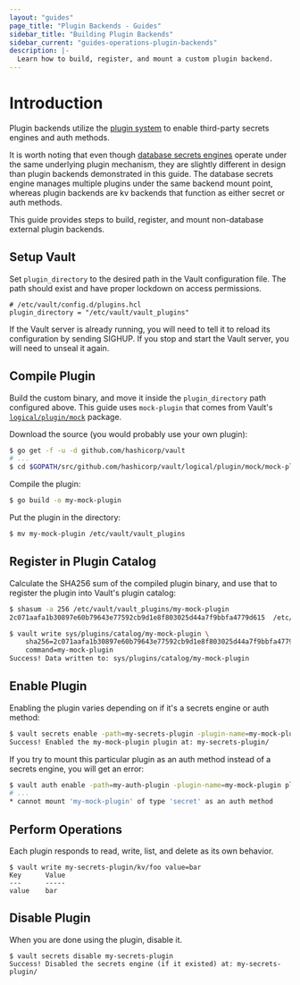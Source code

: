 ```yaml
---
layout: "guides"
page_title: "Plugin Backends - Guides"
sidebar_title: "Building Plugin Backends"
sidebar_current: "guides-operations-plugin-backends"
description: |-
  Learn how to build, register, and mount a custom plugin backend.
---
```


# Introduction

Plugin backends utilize the [plugin system][plugin-system] to enable third-party
secrets engines and auth methods.

It is worth noting that even though [database secrets engines][database-backend]
operate under the same underlying plugin mechanism, they are slightly different
in design than plugin backends demonstrated in this guide. The database secrets
engine manages multiple plugins under the same backend mount point, whereas
plugin backends are kv backends that function as either secret or auth methods.

This guide provides steps to build, register, and mount non-database external
plugin backends.

## Setup Vault

Set `plugin_directory` to the desired path in the Vault configuration file.
The path should exist and have proper lockdown on access permissions.

```hcl
# /etc/vault/config.d/plugins.hcl
plugin_directory = "/etc/vault/vault_plugins"
```

If the Vault server is already running, you will need to tell it to reload its
configuration by sending SIGHUP. If you stop and start the Vault server, you
will need to unseal it again.

## Compile Plugin

Build the custom binary, and move it inside the `plugin_directory` path
configured above. This guide uses `mock-plugin` that comes from Vault's
[`logical/plugin/mock`](https://github.com/hashicorp/vault/tree/master/logical/plugin/mock/mock-plugin) package.

Download the source (you would probably use your own plugin):

```sh
$ go get -f -u -d github.com/hashicorp/vault
# ...
$ cd $GOPATH/src/github.com/hashicorp/vault/logical/plugin/mock/mock-plugin
```

Compile the plugin:

```sh
$ go build -o my-mock-plugin
```

Put the plugin in the directory:

```sh
$ mv my-mock-plugin /etc/vault/vault_plugins
```

## Register in Plugin Catalog

Calculate the SHA256 sum of the compiled plugin binary, and use that to register
the plugin into Vault's plugin catalog:

```sh
$ shasum -a 256 /etc/vault/vault_plugins/my-mock-plugin
2c071aafa1b30897e60b79643e77592cb9d1e8f803025d44a7f9bbfa4779d615  /etc/vault/vault_plugins/my-mock-plugin

$ vault write sys/plugins/catalog/my-mock-plugin \
    sha256=2c071aafa1b30897e60b79643e77592cb9d1e8f803025d44a7f9bbfa4779d615 \
    command=my-mock-plugin
Success! Data written to: sys/plugins/catalog/my-mock-plugin
```

## Enable Plugin

Enabling the plugin varies depending on if it's a secrets engine or auth method:

```sh
$ vault secrets enable -path=my-secrets-plugin -plugin-name=my-mock-plugin plugin
Success! Enabled the my-mock-plugin plugin at: my-secrets-plugin/
```

If you try to mount this particular plugin as an auth method instead of a
secrets engine, you will get an error:

```sh
$ vault auth enable -path=my-auth-plugin -plugin-name=my-mock-plugin plugin
# ...
* cannot mount 'my-mock-plugin' of type 'secret' as an auth method
```

## Perform Operations

Each plugin responds to read, write, list, and delete as its own behavior.

```text
$ vault write my-secrets-plugin/kv/foo value=bar
Key      Value
---      -----
value    bar
```

## Disable Plugin

When you are done using the plugin, disable it.

```text
$ vault secrets disable my-secrets-plugin
Success! Disabled the secrets engine (if it existed) at: my-secrets-plugin/
```

[plugin-system]: /docs/internals/plugins.html
[database-backend]: /docs/secrets/databases/index.html
